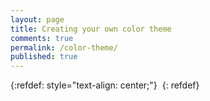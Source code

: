 ```yaml
---
layout: page
title: Creating your own color theme
comments: true
permalink: /color-theme/
published: true
---
```




{:refdef: style="text-align: center;"}
<img src="/_pages/snippets-and-tips/color-theme/lego-scientist.jpg" alt="" align="center"/>
{: refdef}
